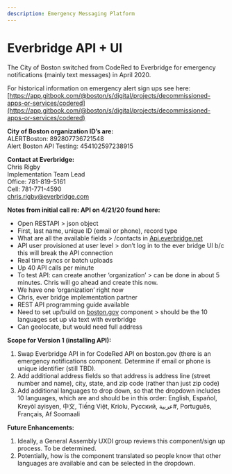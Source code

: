 ```yaml
---
description: Emergency Messaging Platform
---
```


# Everbridge API + UI

The City of Boston switched from CodeRed to Everbridge for emergency notifications \(mainly text messages\) in April 2020.

For historical information on emergency alert sign ups see here: [https://app.gitbook.com/@boston/s/digital/projects/decommissioned-apps-or-services/codered](https://app.gitbook.com/@boston/s/digital/projects/decommissioned-apps-or-services/codered)

**City of Boston organization ID’s are:**  
ALERTBoston: 892807736721548   
Alert Boston API Testing: 454102597238915

**Contact at Everbridge:**  
Chris Rigby   
Implementation Team Lead   
Office: 781-819-5161   
Cell: 781-771-4590   
chris.rigby@everbridge.com

**Notes from initial call re: API on 4/21/20 found here:**

* Open RESTAPI &gt; json object
* First, last name, unique ID \(email or phone\), record type
* What are all the available fields &gt; /contacts in [Api.everbridge.net](http://Api.everbridge.net)
* API user provisioned at user level &gt; don’t log in to the ever bridge UI b/c this will break the API connection
* Real time syncs or batch uploads
* Up 40 API calls per minute
* To test API: can create another ‘organization’ &gt; can be done in about 5 minutes. Chris will go ahead and create this now.
* We have one ‘organization’ right now
* Chris, ever bridge implementation partner
* REST API programming guide available
* Need to set up/build on [boston.gov](http://boston.gov) component &gt; should be the 10 languages set up via text with everbridge
* Can geolocate, but would need full address

**Scope for Version 1 \(installing API\):**  
1. Swap Everbridge API in for CodeRed API on boston.gov \(there is an emergency notifications component. Determine if email or phone is unique identifier \(still TBD\).  
2. Add additional address fields so that address is address line \(street number and name\), city, state, and zip code \(rather than just zip code\)  
3. Add additional languages to drop down, so that the dropdown includes 10 languages, which are and should be in this order: English, Español, Kreyòl ayisyen, 中文, Tiếng Việt, Kriolu, Русский, عربية\#, Português, Français, Af Soomaali

**Future Enhancements:** 

1. Ideally, a General Assembly UXDI group reviews this component/sign up process. To be determined.
2. Potentially, how is the component translated so people know that other languages are available and can be selected in the dropdown. 

